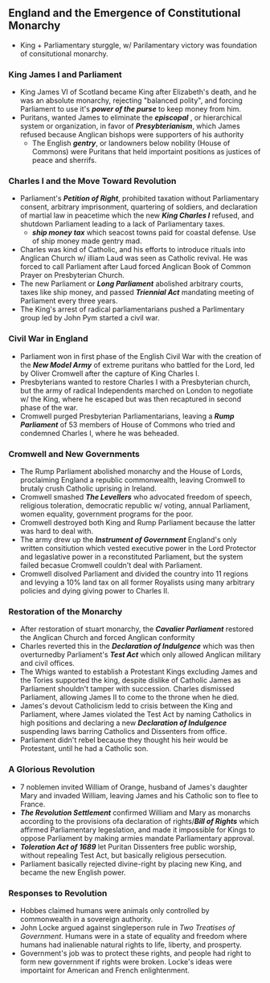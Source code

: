 ## England and the Emergence of Constitutional Monarchy
- King + Parliamentary sturggle, w/ Parilamentary victory was foundation of consitutional monarchy.
### King James I and Parliament
- King James VI of Scotland became King after Elizabeth's death, and he was an absolute monarchy, rejecting "balanced polity", and forcing Parliament to use it's ***power of the purse*** to keep money from him.
- Puritans, wanted James to eliminate the ***episcopal*** , or hierarchical system or organization, in favor of ***Presybterianism***, which James refused because Anglican bishops were supporters of his authority
    - The English ***gentry***, or landowners below nobility (House of Commons) were Puritans that held importaint positions as justices of peace and sherrifs.
### Charles I and the Move Toward Revolution
- Parliament's ***Petition of Right***, prohibited taxation without Parliamentary consent, arbitrary imprisonment, quartering of soldiers, and declaration of martial law in peacetime which the new ***King Charles I*** refused, and shutdown Parliament leading to a lack of Parliamentary taxes.
    - ***ship money tax*** which seacost towns paid for coastal defense. Use of ship money made gentry mad.
- Charles was kind of Catholic, and his efforts to introduce rituals into Anglican Church w/ illiam Laud was seen as Catholic revival. He was forced to call Parliament after Laud forced Anglican Book of Common Prayer on Presbyterian Church.
- The new Parliament or ***Long Parliament*** abolished arbitrary courts, taxes like ship money, and passed ***Triennial Act*** mandating meeting of Parliament every three years. 
- The King's arrest of radical parliamentarians pushed a Parlimentary group led by John Pym started a civil war.
### Civil War in England
- Parliament won in first phase of the English Civil War with the creation of the ***New Model Army*** of extreme puritans who battled for the Lord, led by Oliver Cromwell after the capture of King Charles I.
- Presbyterians wanted to restore Charles I with a Presbyterian church, but the army of radical Independents marched on London to negotiate w/ the King, where he escaped but was then recaptured in second phase of the war.
- Cromwell purged Presbyterian Parliamentarians, leaving a ***Rump Parliament*** of 53 members of House of Commons who tried and condemned Charles I, where he was beheaded.
### Cromwell and New Governments
- The Rump Parliament abolished monarchy and the House of Lords, proclaiming England a republic commonwealth, leaving Cromwell to brutaly crush Catholic uprising in Ireland.
- Cromwell smashed ***The Levellers*** who advocated freedom of speech, religious toleration, democratic republic w/ voting, annual Parliament, women equality, government programs for the poor.
- Cromwell destroyed both King and Rump Parliament because the latter was hard to deal with.
- The army drew up the ***Instrument of Government*** England's only written consitiution which vested executive power in the Lord Protector and legaslative power in a reconstituted Parliament, but the system failed becasue Cromwell couldn't deal with Parliament.
- Cromwell disolved Parliament and divided the country into 11 regions and levying a 10% land tax on all former Royalists using many arbitrary policies and dying giving power to Charles II.
### Restoration of the Monarchy
- After restoration of stuart monarchy, the ***Cavalier Parliament*** restored the Anglican Church and forced Anglican conformity
- Charles reverted this in the ***Declaration of Indulgence*** which was then overturnedby Parliament's ***Test Act*** which only allowed Anglican military and civil offices.
- The Whigs wanted to establish a Protestant Kings excluding James and the Tories supported the king, despite dislike of Catholic James as Parliament shouldn't tamper with succession. Charles dismissed Parliament, allowing James II to come to the throne when he died.
- James's devout Catholicism ledd to crisis between the King and Parliament, where James violated the Test Act by naming Catholics in high positions and declaring a new ***Declaration of Indulgence*** suspending laws barring Catholics and Dissenters from office.
- Parliament didn't rebel because they thought his heir would be Protestant, until he had a Catholic son.
### A Glorious Revolution
- 7 noblemen invited William of Orange, husband of James's daughter Mary and invaded William, leaving James and his Catholic son to flee to France.
- ***The Revolution Settlement*** confirmed William and Mary as monarchs according to the provisions ofa declaration of rights/***Bill of Rights*** which affirmed Parliamentary legeslation, and made it impossible for Kings to oppose Parliament by making armies mandate Parliamentary approval.
- ***Toleration Act of 1689*** let Puritan Dissenters free public worship, without repealing Test Act, but basically religious persecution.
- Parliament basically rejected divine-right by placing new King, and became the new English power.
### Responses to Revolution
- Hobbes claimed humans were animals only controlled by commonwealth in a sovereign authority.
- John Locke argued against singleperson rule in *Two Treatises of Government*. Humans were in a state of equality and freedom where humans had inalienable natural rights to life, liberty, and prosperty.
- Government's job was to protect these rights, and people had right to form new government if rights were broken. Locke's ideas were importaint for American and French enlightenment.
